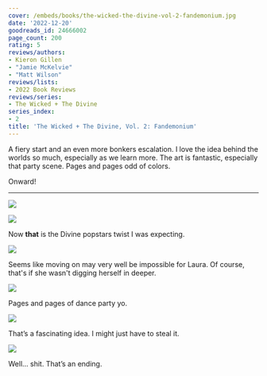 ```yaml
---
cover: /embeds/books/the-wicked-the-divine-vol-2-fandemonium.jpg
date: '2022-12-20'
goodreads_id: 24666002
page_count: 200
rating: 5
reviews/authors:
- Kieron Gillen
- "Jamie McKelvie"
- "Matt Wilson"
reviews/lists:
- 2022 Book Reviews
reviews/series:
- The Wicked + The Divine
series_index:
- 2
title: 'The Wicked + The Divine, Vol. 2: Fandemonium'
---
```

A fiery start and an even more bonkers escalation. I love the idea behind the worlds so much, especially as we learn more. The art is fantastic, especially that party scene. Pages and pages odd of colors. 

Onward!

<!--more-->

---


![](/embeds/books/attachments/wicked-divine-2-e6aa75.png)

![](/embeds/books/attachments/wicked-divine-2-cb1df7.png)

Now **that** is the Divine popstars twist I was expecting. 

![](/embeds/books/attachments/wicked-divine-2-335b1e.png)

Seems like moving on may very well be impossible for Laura. Of course, that's if she wasn't digging herself in deeper. 

![](/embeds/books/attachments/wicked-divine-2-c434e9.png)

Pages and pages of dance party yo. 

![](/embeds/books/attachments/wicked-divine-2-14e641.png)

That’s a fascinating idea. I might just have to steal it. 

![](/embeds/books/attachments/wicked-divine-2-e81a69.png)

Well… shit. That’s an ending. 

